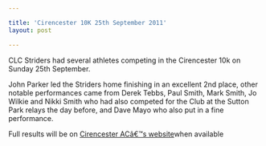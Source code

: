 ```yaml
---

title: 'Cirencester 10K 25th September 2011'
layout: post

---
```

<p>CLC Striders had several athletes competing in the Cirencester 10k on Sunday 25th September. </p>

John Parker led the Striders home finishing in an excellent 2nd place, other notable performances came from Derek Tebbs, Paul Smith, Mark Smith, Jo Wilkie and Nikki Smith who had also competed for the Club at the Sutton Park relays the day before, and Dave Mayo who also put in a fine performance.

Full results will be on <a href="http://www.cirencester-ac.org.uk/ciren10k.htm" target="_blank" rel="nofollow">Cirencester ACâ€™s website</a>when available</p>